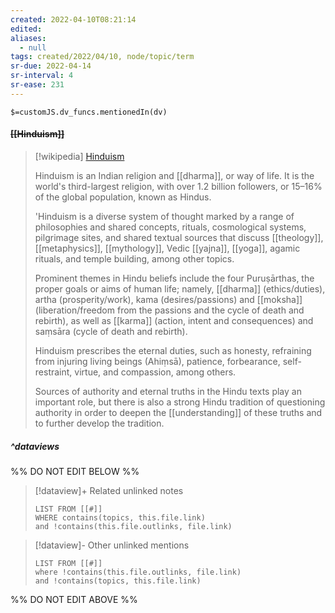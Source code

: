 ```yaml
---
created: 2022-04-10T08:21:14 
edited: 
aliases:
  - null
tags: created/2022/04/10, node/topic/term
sr-due: 2022-04-14
sr-interval: 4
sr-ease: 231
---
```

`$=customJS.dv_funcs.mentionedIn(dv)`

#### <s class="topic-title">[[Hinduism]]</s>

> [!wikipedia] [Hinduism](https://en.wikipedia.org/wiki/Hinduism)
> 
> Hinduism is an Indian religion and [[dharma]], or way of life. It is the world's third-largest religion, with over 1.2 billion followers, or 15–16% of the global population, known as Hindus. 
> 
> 'Hinduism is a diverse system of thought marked by a range of philosophies and shared concepts, rituals, cosmological systems, pilgrimage sites, and shared textual sources that discuss [[theology]], [[metaphysics]], [[mythology]], Vedic [[yajna]], [[yoga]], agamic rituals, and temple building, among other topics. 
> 
> Prominent themes in Hindu beliefs include the four Puruṣārthas, the proper goals or aims of human life; namely, [[dharma]] (ethics/duties), artha (prosperity/work), kama (desires/passions) and [[moksha]] (liberation/freedom from the passions and the cycle of death and rebirth), as well as [[karma]] (action, intent and consequences) and saṃsāra (cycle of death and rebirth). 
> 
> Hinduism prescribes the eternal duties, such as honesty, refraining from injuring living beings (Ahiṃsā), patience, forbearance, self-restraint, virtue, and compassion, among others. 
> 
> Sources of authority and eternal truths in the Hindu texts play an important role, but there is also a strong Hindu tradition of questioning authority in order to deepen the [[understanding]] of these truths and to further develop the tradition. 
>


##### ^dataviews

%% DO NOT EDIT BELOW %%
> [!dataview]+ Related unlinked notes
> ```dataview
> LIST FROM [[#]]
> WHERE contains(topics, this.file.link)
> and !contains(this.file.outlinks, file.link)
> ```
 
> [!dataview]- Other unlinked mentions
> ```dataview
> LIST FROM [[#]]
> where !contains(this.file.outlinks, file.link)
> and !contains(topics, this.file.link)
> ```

%% DO NOT EDIT ABOVE %%
